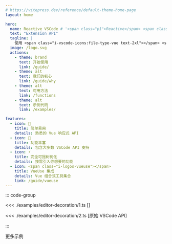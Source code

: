 ```yaml
---
# https://vitepress.dev/reference/default-theme-home-page
layout: home

hero:
  name: Reactive VSCode # '<span class="p1">Reactive</span> <span class="p2">VSCode</span>'
  text: "Extension API"
  tagline: |
    使用 <span class="i-vscode-icons:file-type-vue text-2xl"></span> <span class="text-reactive">组合式</span> API 开发 <span class="i-vscode-icons:file-type-vscode text-2xl"></span> <span class="text-vscode">扩展</span>
  image: /logo.svg
  actions:
    - theme: brand
      text: 开始使用
      link: /guide/
    - theme: alt
      text: 我们的初心
      link: /guide/why
    - theme: alt
      text: 可用方法
      link: /functions
    - theme: alt
      text: 示例代码
      link: /examples/

features:
  - icon: 🚀
    title: 简单易用
    details: 熟悉的 Vue 响应式 API
  - icon: 🦾
    title: 功能丰富
    details: 包含大多数 VSCode API 支持
  - icon: ⚡
    title: 完全可摇树优化
    details: 按需引入你想要的功能
  - icon: <span class="i-logos-vueuse"></span>
    title: VueUse 集成
    details: Vue 组合式工具集合
    link: /guide/vueuse
---
```


<script setup>
import { withBase } from 'vitepress'
</script>

<div class="relative min-h-220">

::: code-group

<<< ./examples/editor-decoration/1.ts [<ReactiveVscode2 />]

<<< ./examples/editor-decoration/2.ts [原始 VSCode API]

:::

<div class="absolute top-4 text-sm right-6 op-80 hidden sm:block">
<a :href="withBase('examples/index.html')" style="text-decoration: none">
<span class="i-carbon-launch mb-.5"></span> 更多示例
</a>
</div>

</div>
